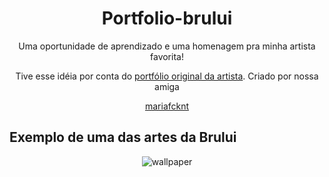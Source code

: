 <h1 align="center"> Portfolio-brului </h1>
<p align="center">
Uma oportunidade de aprendizado e uma homenagem pra minha artista favorita!
</p>

<p align="center">Tive esse idéia por conta do <a href="https://mariafcknt.github.io/portfolio-brului/index.html">portfólio original da artista</a>. Criado por nossa amiga</p>
<div align="center">
<a href="https://github.com/mariafcknt">mariafcknt</a>
</div>

<h2>Exemplo de uma das artes da Brului</h2>
<div align="center">
<img src="https://mariafcknt.github.io/portfolio-brului/img/Yamiyo.jpg" alt="wallpaper">
</div>
